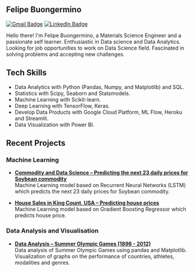 ## Felipe Buongermino

[![Gmail Badge](https://img.shields.io/badge/-Gmail-c14438?style=flat-square&logo=Gmail&logoColor=white&link=mailto:felipe.buongermino@gmail.com)](mailto:felipe.buongermino@gmail.com)
[![LinkedIn Badge](https://img.shields.io/badge/-LinkedIn-2867B2?style=flat-square&labelColor=2867B2&logo=linkedin&logoColor=white&link=https://www.linkedin.com/in/felipe-buongermino/)](https://www.linkedin.com/in/felipe-buongermino/)

Hello there! I'm Felipe Buongermino, a Materials Science Engineer and a passionate self learner. Enthusiastic in Data science and Data Analytics. Looking for job opportunities to work on Data Science field. Fascinated in solving problems and accepting new challenges.



## Tech Skills

-   Data Analytics with Python (Pandas, Numpy, and Matplotlib) and SQL.
-   Statistics with Scipy, Seaborn and Statsmodels.
-   Machine Learning with Scikit-learn.
-   Deep Learning with TensorFlow, Keras.
-   Develop Data Products with Google Cloud Platform, ML Flow, Heroku and Streamlit.
-   Data Visualization with Power BI.
  
 

## Recent Projects


### Machine Learning 

-   **[Commodity and Data Science – Predicting the next 23 daily prices for Soybean commodity](https://github.com/VLieberg/project_commodity_prices.git)**\
      Machine Learning model based on Recurrent Neural Networks (LSTM) which predicts the next 23 daily prices for Soybean commodity.
      
-   **[House Sales in King Count, USA – Predicting house prices](https://github.com/FelipeBuongermino/usa_housing.git)**\
      Machine Learning model based on Gradient Boosting Regressor which predicts house price.
    
      
    
### Data Analysis and Visualisation

-   **[Data Analysis – Summer Olympic Games (1896 - 2012)](https://github.com/FelipeBuongermino/olympic-sports-medals.git)**\
      Data analysis of Summer Olympic Games using pandas and Matplotlib. Visualization of graphs on the performance of countries, athletes, modalities and genres.
